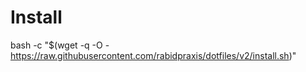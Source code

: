 # Install

  bash -c "$(wget -q -O - https://raw.githubusercontent.com/rabidpraxis/dotfiles/v2/install.sh)"

